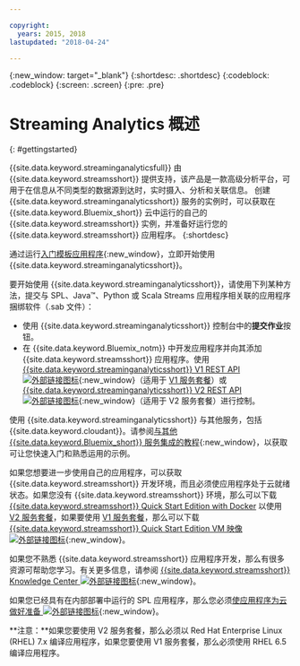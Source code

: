 ```yaml
---

copyright:
  years: 2015, 2018
lastupdated: "2018-04-24"

---
```


<!-- Attribute definitions -->
{:new_window: target="_blank"}
{:shortdesc: .shortdesc}
{:codeblock: .codeblock}
{:screen: .screen}
{:pre: .pre}


# Streaming Analytics 概述
{: #gettingstarted}

{{site.data.keyword.streaminganalyticsfull}} 由 {{site.data.keyword.streamsshort}} 提供支持，该产品是一款高级分析平台，可用于在信息从不同类型的数据源到达时，实时摄入、分析和关联信息。
创建 {{site.data.keyword.streaminganalyticsshort}} 服务的实例时，可以获取在 {{site.data.keyword.Bluemix_short}} 云中运行的自己的 {{site.data.keyword.streamsshort}} 实例，并准备好运行您的 {{site.data.keyword.streamsshort}} 应用程序。
{:shortdesc}

通过运行[入门模板应用程序](/docs/services/StreamingAnalytics/t_starter_app_deploy.html){:new_window}，立即开始使用 {{site.data.keyword.streaminganalyticsshort}}。

要开始使用 {{site.data.keyword.streaminganalyticsshort}}，请使用下列某种方法，提交与 SPL、Java™、Python 或 Scala Streams 应用程序相关联的应用程序捆绑软件（.sab 文件）：

* 使用 {{site.data.keyword.streaminganalyticsshort}} 控制台中的**提交作业**按钮。
* 在 {{site.data.keyword.Bluemix_notm}} 中开发应用程序并向其添加 {{site.data.keyword.streamsshort}} 应用程序。使用 [{{site.data.keyword.streaminganalyticsshort}} V1 REST API ![外部链接图标](../../icons/launch-glyph.svg "外部链接图标")](https://console.bluemix.net/apidocs/220){:new_window}（适用于 [V1 服务套餐](/docs/services/StreamingAnalytics/service_plans.html)）或 [{{site.data.keyword.streaminganalyticsshort}} V2 REST API ![外部链接图标](../../icons/launch-glyph.svg "外部链接图标")](https://console.bluemix.net/apidocs/1939){:new_window}（适用于 V2 服务套餐）进行控制。

使用 {{site.data.keyword.streaminganalyticsshort}} 与其他服务，包括 {{site.data.keyword.cloudant}}。请参阅[与其他 {{site.data.keyword.Bluemix_short}} 服务集成的教程](/docs/services/StreamingAnalytics/r_integrating_cloudant_rest.html){:new_window}，以获取可让您快速入门和熟悉运用的示例。


如果您想要进一步使用自己的应用程序，可以获取 {{site.data.keyword.streamsshort}} 开发环境，而且必须使应用程序处于云就绪状态。如果您没有 {{site.data.keyword.streamsshort}} 环境，那么可以下载 [{{site.data.keyword.streamsshort}} Quick Start Edition with Docker](https://www-01.ibm.com/marketing/iwm/iwm/web/preLogin.do?source=swg-ibmistvi) 以使用 [V2 服务套餐](/docs/services/StreamingAnalytics/service_plans.html)，如果要使用 [V1 服务套餐](/docs/services/StreamingAnalytics/service_plans.html)，那么可以下载 [{{site.data.keyword.streamsshort}} Quick Start Edition VM 映像 ![外部链接图标](../../icons/launch-glyph.svg "外部链接图标")](http://ibmstreams.github.io/streamsx.documentation/docs/4.2/qse-intro/){:new_window}。

如果您不熟悉 {{site.data.keyword.streamsshort}} 应用程序开发，那么有很多资源可帮助您学习。有关更多信息，请参阅 [{{site.data.keyword.streamsshort}} Knowledge Center ![外部链接图标](../../icons/launch-glyph.svg "外部链接图标")](https://www.ibm.com/support/knowledgecenter/en/SSCRJU_4.2.1/com.ibm.streams.welcome.doc/doc/kc-homepage.html){:new_window}。

如果您已经具有在内部部署中运行的 SPL 应用程序，那么您必须[使应用程序为云做好准备 ![外部链接图标](../../icons/launch-glyph.svg "外部链接图标")](https://developer.ibm.com/streamsdev/docs/getting-spl-application-ready-cloud/){:new_window}。

**注意：**如果您要使用 V2 服务套餐，那么必须以 Red Hat Enterprise Linux (RHEL) 7.x 编译应用程序，如果您要使用 V1 服务套餐，那么必须使用 RHEL 6.5 编译应用程序。
